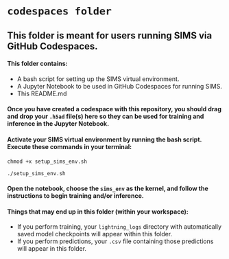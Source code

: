 # `codespaces folder`

## This folder is meant for users running SIMS via GitHub Codespaces. 

#### This folder contains:
- A bash script for setting up the SIMS virtual environment.
- A Jupyter Notebook to be used in GitHub Codespaces for running SIMS.
- This README.md

#### Once you have created a codespace with this repository, you should drag and drop your `.h5ad` file(s) here so they can be used for training and inference in the Jupyter Notebook.

#### Activate your SIMS virtual environment by running the bash script. Execute these commands in your terminal:
```chmod +x setup_sims_env.sh```

```./setup_sims_env.sh```

#### Open the notebook, choose the `sims_env` as the kernel, and follow the instructions to begin training and/or inference.

#### Things that may end up in this folder (within your workspace):
- If you perform training, your `lightning_logs` directory with automatically saved model checkpoints will appear within this folder.
- If you perform predictions, your `.csv` file containing those predictions will appear in this folder.